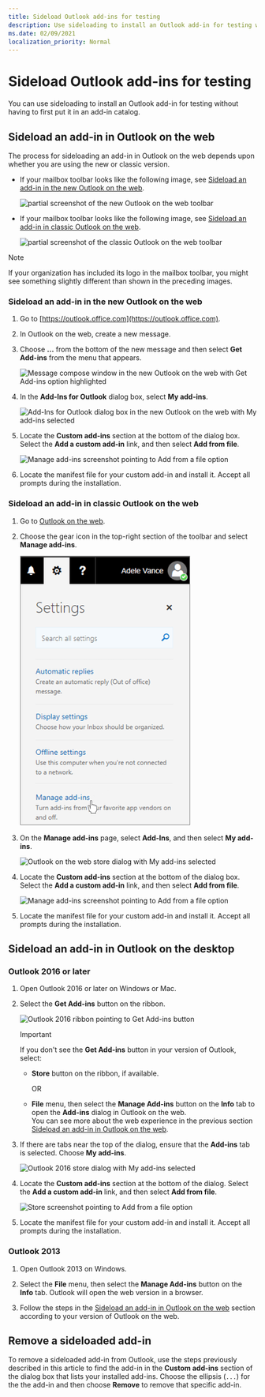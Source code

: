 ```yaml
---
title: Sideload Outlook add-ins for testing
description: Use sideloading to install an Outlook add-in for testing without having to first put it in an add-in catalog.
ms.date: 02/09/2021
localization_priority: Normal
---
```


# Sideload Outlook add-ins for testing

You can use sideloading to install an Outlook add-in for testing without having to first put it in an add-in catalog.

## Sideload an add-in in Outlook on the web

The process for sideloading an add-in in Outlook on the web depends upon whether you are using the new or classic version.

- If your mailbox toolbar looks like the following image, see [Sideload an add-in in the new Outlook on the web](#sideload-an-add-in-in-the-new-outlook-on-the-web).

    ![partial screenshot of the new Outlook on the web toolbar](../images/outlook-on-the-web-new-toolbar.png)

- If your mailbox toolbar looks like the following image, see [Sideload an add-in in classic Outlook on the web](#sideload-an-add-in-in-classic-outlook-on-the-web).

    ![partial screenshot of the classic Outlook on the web toolbar](../images/outlook-on-the-web-classic-toolbar.png)

> [!NOTE]
> If your organization has included its logo in the mailbox toolbar, you might see something slightly different than shown in the preceding images.

### Sideload an add-in in the new Outlook on the web

1. Go to [https://outlook.office.com](https://outlook.office.com).

1. In Outlook on the web, create a new message.

1. Choose **...** from the bottom of the new message and then select **Get Add-ins** from the menu that appears.

    ![Message compose window in the new Outlook on the web with Get Add-ins option highlighted](../images/outlook-on-the-web-new-get-add-ins.png)

1. In the **Add-Ins for Outlook** dialog box, select **My add-ins**.

    ![Add-Ins for Outlook dialog box in the new Outlook on the web with My add-ins selected](../images/outlook-on-the-web-new-my-add-ins.png)

1. Locate the **Custom add-ins** section at the bottom of the dialog box. Select the **Add a custom add-in** link, and then select **Add from file**.

    ![Manage add-ins screenshot pointing to Add from a file option](../images/outlook-sideload-desktop-add-from-file.png)

1. Locate the manifest file for your custom add-in and install it. Accept all prompts during the installation.

### Sideload an add-in in classic Outlook on the web

1. Go to [Outlook on the web](https://outlook.office.com).

1. Choose the gear icon in the top-right section of the toolbar and select **Manage add-ins**.

    ![Outlook on the web screenshot pointing to Manage add-ins option](../images/outlook-sideload-web-manage-integrations.png)

1. On the **Manage add-ins** page, select **Add-Ins**, and then select **My add-ins**.

    ![Outlook on the web store dialog with My add-ins selected](../images/outlook-sideload-store-select-add-ins.png)

1. Locate the **Custom add-ins** section at the bottom of the dialog box. Select the **Add a custom add-in** link, and then select **Add from file**.

    ![Manage add-ins screenshot pointing to Add from a file option](../images/outlook-sideload-desktop-add-from-file.png)

1. Locate the manifest file for your custom add-in and install it. Accept all prompts during the installation.

## Sideload an add-in in Outlook on the desktop

### Outlook 2016 or later

1. Open Outlook 2016 or later on Windows or Mac.

1. Select the **Get Add-ins** button on the ribbon.

    ![Outlook 2016 ribbon pointing to Get Add-ins button](../images/outlook-sideload-desktop-store.png)

    > [!IMPORTANT]
    > If you don't see the **Get Add-ins** button in your version of Outlook, select:
    >
    > - **Store** button on the ribbon, if available.
    >
    >   OR
    >
    > - **File** menu, then select the **Manage Add-ins** button on the **Info** tab to open the **Add-ins** dialog in Outlook on the web.<br>You can see more about the web experience in the previous section [Sideload an add-in in Outlook on the web](#sideload-an-add-in-in-outlook-on-the-web).

1. If there are tabs near the top of the dialog, ensure that the **Add-ins** tab is selected. Choose **My add-ins**.

    ![Outlook 2016 store dialog with My add-ins selected](../images/outlook-sideload-store-select-add-ins.png)

1. Locate the **Custom add-ins** section at the bottom of the dialog. Select the **Add a custom add-in** link, and then select **Add from file**.

    ![Store screenshot pointing to Add from a file option](../images/outlook-sideload-desktop-add-from-file.png)

1. Locate the manifest file for your custom add-in and install it. Accept all prompts during the installation.

### Outlook 2013

1. Open Outlook 2013 on Windows.

1. Select the **File** menu, then select the **Manage Add-ins** button on the **Info** tab. Outlook will open the web version in a browser.

1. Follow the steps in the [Sideload an add-in in Outlook on the web](#sideload-an-add-in-in-outlook-on-the-web) section according to your version of Outlook on the web.

## Remove a sideloaded add-in

To remove a sideloaded add-in from Outlook, use the steps previously described in this article to find the add-in in the **Custom add-ins** section of the dialog box that lists your installed add-ins. Choose the ellipsis (`...`) for the the add-in and then choose **Remove** to remove that specific add-in.
